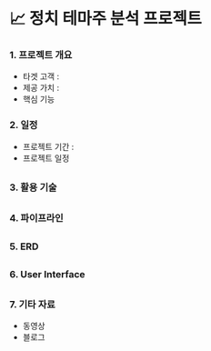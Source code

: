 # 📈 정치 테마주 분석 프로젝트

### 1. 프로젝트 개요
- 타겟 고객 :
- 제공 가치 :
- 핵심 기능

### 2. 일정
- 프로젝트 기간 :
- 프로젝트 일정
  
##

### 3. 활용 기술
##

### 4. 파이프라인

##

### 5. ERD

##

### 6. User Interface

##

### 7. 기타 자료
- 동영상
- 블로그 
